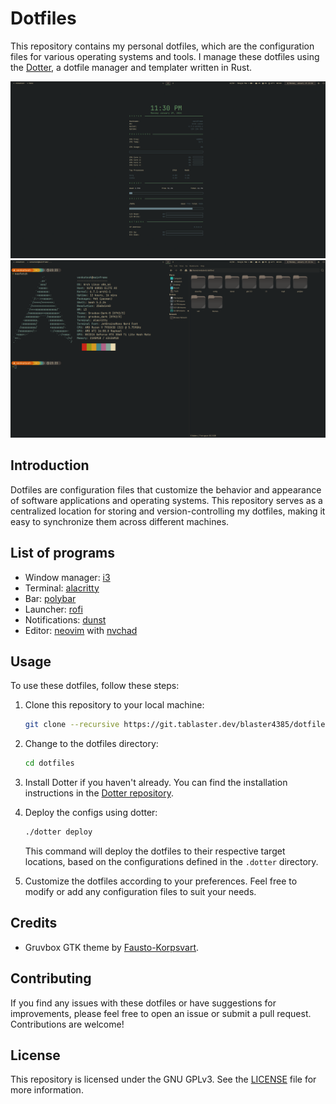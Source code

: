 # Dotfiles

This repository contains my personal dotfiles, which are the configuration files for various operating systems and tools. I manage these dotfiles using the [Dotter](https://github.com/SuperCuber/dotter), a dotfile manager and templater written in Rust.

![tablaster-theme](./assets/screen1.png)
![tablaster-theme](./assets/screen2.png)

## Introduction

Dotfiles are configuration files that customize the behavior and appearance of software applications and operating systems. This repository serves as a centralized location for storing and version-controlling my dotfiles, making it easy to synchronize them across different machines.

## List of programs

- Window manager: [i3](https://github.com/i3/i3)
- Terminal: [alacritty](https://github.com/alacritty/alacritty)
- Bar: [polybar](https://github.com/polybar/polybar)
- Launcher: [rofi](https://github.com/davatorium/rofi)
- Notifications: [dunst](https://github.com/dunst-project/dunst)
- Editor: [neovim](https://github.com/neovim/neovim) with [nvchad](https://github.com/NvChad/NvChad)

## Usage

To use these dotfiles, follow these steps:

1. Clone this repository to your local machine:

     ```bash
     git clone --recursive https://git.tablaster.dev/blaster4385/dotfiles.git
     ```
1. Change to the dotfiles directory:

     ```bash
     cd dotfiles
     ```
1. Install Dotter if you haven't already. You can find the installation instructions in the [Dotter repository](https://github.com/SuperCuber/dotter).

1. Deploy the configs using dotter:
     ```bash
     ./dotter deploy
     ```

     This command will deploy the dotfiles to their respective target locations, based on the configurations defined in the `.dotter` directory.

1. Customize the dotfiles according to your preferences. Feel free to modify or add any configuration files to suit your needs.

## Credits
- Gruvbox GTK theme by [Fausto-Korpsvart](https://github.com/Fausto-Korpsvart/Gruvbox-GTK-Theme).

## Contributing

If you find any issues with these dotfiles or have suggestions for improvements, please feel free to open an issue or submit a pull request. Contributions are welcome!

## License

This repository is licensed under the GNU GPLv3. See the [LICENSE](LICENSE) file for more information.
